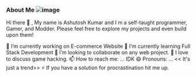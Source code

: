 ### About Me ![image](https://github.com/Invacui/Invacui/assets/89918888/e66c51f9-4b71-4404-a50c-7bcc7046f521)

Hi there 👋 , My name is Ashutosh Kumar and I m a self-taught programmer, Gamer, and Modder. Please feel free to explore my projects and even build upon them!


 🔭 I’m currently working on E-commerce Website
 🌱 I’m currently learning Full Stack Development
 👯 I’m looking to collaborate on any web project.
 💬 I love to discuss game hacking.
 📫 How to reach me: ... IDK 
 😄 Pronouns: ... << It's just a trend>>
 ⚡ If you have a solution for procrastination hit me up.

<!--
**Invacui/Invacui** is a ✨ _special_ ✨ repository because its `README.md` (this file) appears on your GitHub profile.

Here are some ideas to get you started:

- 🔭 I’m currently working on E-commerce Website
- 🌱 I’m currently learning Full Stack Development
- 👯 I’m looking to collaborate on any web-project.
- 💬 I love to discuss game hacking.
- 📫 How to reach me: ... IDK 
- 😄 Pronouns: ... << It's just a trend>>
- ⚡ If you have a solution for procrastination hit me up.
-->
